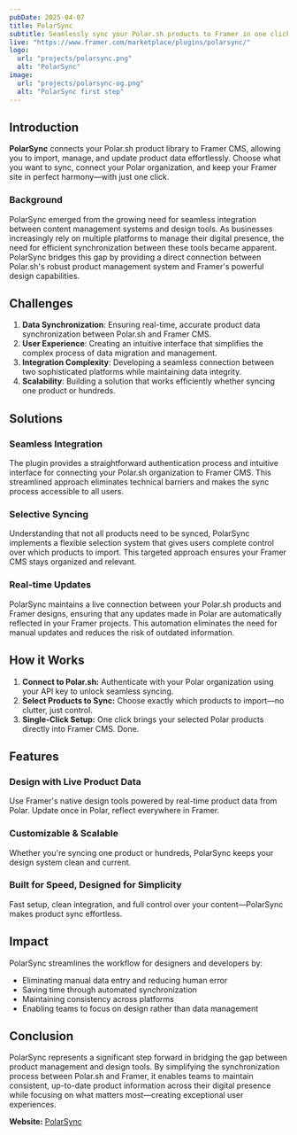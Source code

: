 ```yaml
---
pubDate: 2025-04-07
title: PolarSync
subtitle: Seamlessly sync your Polar.sh products to Framer in one click
live: "https://www.framer.com/marketplace/plugins/polarsync/"
logo:
  url: "projects/polarsync.png"
  alt: "PolarSync"
image:
  url: "projects/polarsync-og.png"
  alt: "PolarSync first step"
---
```


## Introduction

**PolarSync** connects your Polar.sh product library to Framer CMS, allowing you to import, manage, and update product data effortlessly. Choose what you want to sync, connect your Polar organization, and keep your Framer site in perfect harmony—with just one click.

### Background

PolarSync emerged from the growing need for seamless integration between content management systems and design tools. As businesses increasingly rely on multiple platforms to manage their digital presence, the need for efficient synchronization between these tools became apparent. PolarSync bridges this gap by providing a direct connection between Polar.sh's robust product management system and Framer's powerful design capabilities.

## Challenges

1. **Data Synchronization**: Ensuring real-time, accurate product data synchronization between Polar.sh and Framer CMS.
2. **User Experience**: Creating an intuitive interface that simplifies the complex process of data migration and management.
3. **Integration Complexity**: Developing a seamless connection between two sophisticated platforms while maintaining data integrity.
4. **Scalability**: Building a solution that works efficiently whether syncing one product or hundreds.

## Solutions

### Seamless Integration

The plugin provides a straightforward authentication process and intuitive interface for connecting your Polar.sh organization to Framer CMS. This streamlined approach eliminates technical barriers and makes the sync process accessible to all users.

### Selective Syncing

Understanding that not all products need to be synced, PolarSync implements a flexible selection system that gives users complete control over which products to import. This targeted approach ensures your Framer CMS stays organized and relevant.

### Real-time Updates

PolarSync maintains a live connection between your Polar.sh products and Framer designs, ensuring that any updates made in Polar are automatically reflected in your Framer projects. This automation eliminates the need for manual updates and reduces the risk of outdated information.

## How it Works

1. **Connect to Polar.sh:** Authenticate with your Polar organization using your API key to unlock seamless syncing.
2. **Select Products to Sync:** Choose exactly which products to import—no clutter, just control.
3. **Single-Click Setup:** One click brings your selected Polar products directly into Framer CMS. Done.

## Features

### Design with Live Product Data

Use Framer's native design tools powered by real-time product data from Polar. Update once in Polar, reflect everywhere in Framer.

### Customizable & Scalable

Whether you're syncing one product or hundreds, PolarSync keeps your design system clean and current.

### Built for Speed, Designed for Simplicity

Fast setup, clean integration, and full control over your content—PolarSync makes product sync effortless.

## Impact

PolarSync streamlines the workflow for designers and developers by:

- Eliminating manual data entry and reducing human error
- Saving time through automated synchronization
- Maintaining consistency across platforms
- Enabling teams to focus on design rather than data management

## Conclusion

PolarSync represents a significant step forward in bridging the gap between product management and design tools. By simplifying the synchronization process between Polar.sh and Framer, it enables teams to maintain consistent, up-to-date product information across their digital presence while focusing on what matters most—creating exceptional user experiences.

**Website:** [PolarSync](https://www.framer.com/marketplace/plugins/polarsync/)
